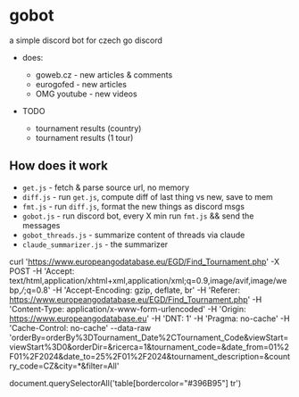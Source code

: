# gobot
a simple discord bot for czech go discord

- does:
    - goweb.cz - new articles & comments
    - eurogofed - new articles
    - OMG youtube - new videos

- TODO
    - tournament results (country)
    - tournament results (1 tour)

## How does it work

- `get.js` - fetch & parse source url, no memory
- `diff.js` - run `get.js`, compute diff of last thing vs new, save to mem
- `fmt.js` - run `diff.js`, format the new things as discord msgs
- `gobot.js` - run discord bot, every X min run `fmt.js` && send the messages
- `gobot_threads.js` - summarize content of threads via claude
- `claude_summarizer.js` - the summarizer


curl 'https://www.europeangodatabase.eu/EGD/Find_Tournament.php' -X POST -H 'Accept: text/html,application/xhtml+xml,application/xml;q=0.9,image/avif,image/webp,*/*;q=0.8' -H 'Accept-Encoding: gzip, deflate, br' -H 'Referer: https://www.europeangodatabase.eu/EGD/Find_Tournament.php' -H 'Content-Type: application/x-www-form-urlencoded' -H 'Origin: https://www.europeangodatabase.eu' -H 'DNT: 1' -H 'Pragma: no-cache' -H 'Cache-Control: no-cache' --data-raw 'orderBy=orderBy%3DTournament_Date%2CTournament_Code&viewStart=viewStart%3D0&orderDir=&ricerca=1&tournament_code=&date_from=01%2F01%2F2024&date_to=25%2F01%2F2024&tournament_description=&country_code=CZ&city=*&filter=All'

document.querySelectorAll('table[bordercolor="#396B95"] tr')

